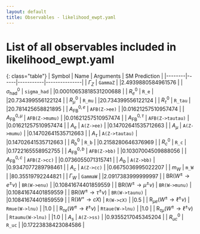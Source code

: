 ```yaml
---
layout: default
title: Observables - likelihood_ewpt.yaml
---
```


# List of all observables included in likelihood_ewpt.yaml

{: class="table"}
| Symbol | Name | Arguments | SM Prediction | 
|--------|------|-----------|---------------|
| $\Gamma_Z$ | `GammaZ` |  |2.4939880584961576 | 
| $\sigma_\text{had}^0$ | `sigma_had` |  |0.00010653818531200688 | 
| $R_ e^0$ | `R_e` |  |20.734399556122124 | 
| $R_\mu^0$ | `R_mu` |  |20.734399556122124 | 
| $R_\tau^0$ | `R_tau` |  |20.781425658821895 | 
| $A_\text{FB}^{0, e}$ | `AFB(Z->ee)` |  |0.01621257510957474 | 
| $A_\text{FB}^{0,\mu}$ | `AFB(Z->mumu)` |  |0.01621257510957474 | 
| $A_\text{FB}^{0,\tau}$ | `AFB(Z->tautau)` |  |0.01621257510957474 | 
| $A_ e$ | `A(Z->ee)` |  |0.14702641535712663 | 
| $A_\mu$ | `A(Z->mumu)` |  |0.14702641535712663 | 
| $A_\tau$ | `A(Z->tautau)` |  |0.14702641535712663 | 
| $R_ b^0$ | `R_b` |  |0.2158280646376969 | 
| $R_ c^0$ | `R_c` |  |0.1722165558952755 | 
| $A_\text{FB}^{0, b}$ | `AFB(Z->bb)` |  |0.10307004509888056 | 
| $A_\text{FB}^{0, c}$ | `AFB(Z->cc)` |  |0.0736055071315741 | 
| $A_ b$ | `A(Z->bb)` |  |0.9347077289798461 | 
| $A_ c$ | `A(Z->cc)` |  |0.6675036995022207 | 
| $m_W$ | `m_W` |  |80.35519792244821 | 
| $\Gamma_W$ | `GammaW` |  |2.0917383999999997 | 
| $\text{BR}(W^\pm\to  e^\pm\nu)$ | `BR(W->enu)` |  |0.10841674401859559 | 
| $\text{BR}(W^\pm\to \mu^\pm\nu)$ | `BR(W->munu)` |  |0.10841674401859559 | 
| $\text{BR}(W^\pm\to \tau^\pm\nu)$ | `BR(W->taunu)` |  |0.10841674401859559 | 
| $\text{R}(W^+\to cX)$ | `R(W->cX)` |  |0.5 | 
| $\text{R}_{\mu  e}(W^\pm\to \ell^\pm\nu)$ | `Rmue(W->lnu)` |  |1.0 | 
| $\text{R}_{\tau  e}(W^\pm\to \ell^\pm\nu)$ | `Rtaue(W->lnu)` |  |1.0 | 
| $\text{R}_{\tau \mu}(W^\pm\to \ell^\pm\nu)$ | `Rtaumu(W->lnu)` |  |1.0 | 
| $A_ s$ | `A(Z->ss)` |  |0.9355217045345204 | 
| $R_{uc}^0$ | `R_uc` |  |0.17223838423084586 | 
